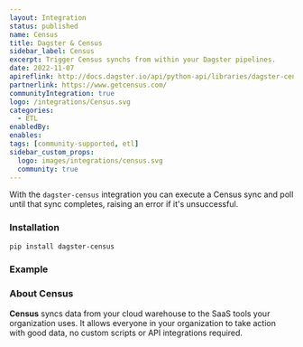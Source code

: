 ```yaml
---
layout: Integration
status: published
name: Census
title: Dagster & Census
sidebar_label: Census
excerpt: Trigger Census synchs from within your Dagster pipelines.
date: 2022-11-07
apireflink: http://docs.dagster.io/api/python-api/libraries/dagster-census
partnerlink: https://www.getcensus.com/
communityIntegration: true
logo: /integrations/Census.svg
categories:
  - ETL
enabledBy:
enables:
tags: [community-supported, etl]
sidebar_custom_props:
  logo: images/integrations/census.svg
  community: true
---
```


With the `dagster-census` integration you can execute a Census sync and poll until that sync completes, raising an error if it's unsuccessful.

### Installation

```bash
pip install dagster-census
```

### Example

<CodeExample path="docs_snippets/docs_snippets/integrations/census.py" language="python" />

### About Census

**Census** syncs data from your cloud warehouse to the SaaS tools your organization uses. It allows everyone in your organization to take action with good data, no custom scripts or API integrations required.
